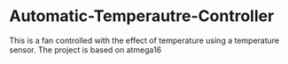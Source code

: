 # Automatic-Temperautre-Controller
This is a fan controlled with the effect of temperature using a temperature sensor. The project is based on atmega16
